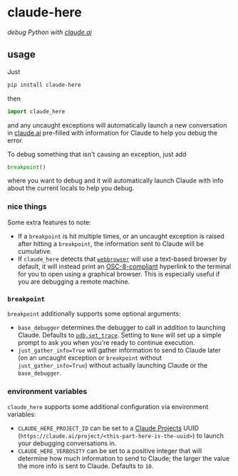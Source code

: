 # claude-here

_debug Python with [claude.ai](https://claude.ai/new)_

## usage

Just
```bash
pip install claude-here
```
then
```python
import claude_here
```
and any uncaught exceptions will automatically launch a new conversation in [claude.ai](https://claude.ai/new) pre-filled with information for Claude to help you debug the error.

To debug something that isn't causing an exception, just add
```python
breakpoint()
```
where you want to debug and it will automatically launch Claude with info about the current locals to help you debug.

### nice things

Some extra features to note:
* If a `breakpoint` is hit multiple times, or an uncaught exception is raised after hitting a `breakpoint`, the information sent to Claude will be cumulative.
* If `claude_here` detects that [`webbrowser`](https://docs.python.org/3/library/webbrowser.html) will use a text-based browser by default, it will instead print an [OSC-8-compliant](https://github.com/Alhadis/OSC8-Adoption/) hyperlink to the terminal for you to open using a graphical browser. This is especially useful if you are debugging a remote machine.

### `breakpoint`

`breakpoint` additionally supports some optional arguments:
- `base_debugger` determines the debugger to call in addition to launching Claude. Defaults to [`pdb.set_trace`](https://docs.python.org/3/library/pdb.html). Setting to `None` will set up a simple prompt to ask you when you're ready to continue execution.
- `just_gather_info=True` will gather information to send to Claude later (on an uncaught exception or `breakpoint` without `just_gather_info=True`) without actually launching Claude or the `base_debugger`.

### environment variables

`claude_here` supports some additional configuration via environment variables:
- `CLAUDE_HERE_PROJECT_ID` can be set to a [Claude Projects](https://claude.ai/projects) UUID (`https://claude.ai/project/<this-part-here-is-the-uuid>`) to launch your debugging conversations in.
- `CLAUDE_HERE_VERBOSITY` can be set to a positive integer that will determine how much information to send to Claude; the larger the value the more info is sent to Claude. Defaults to `10`.
